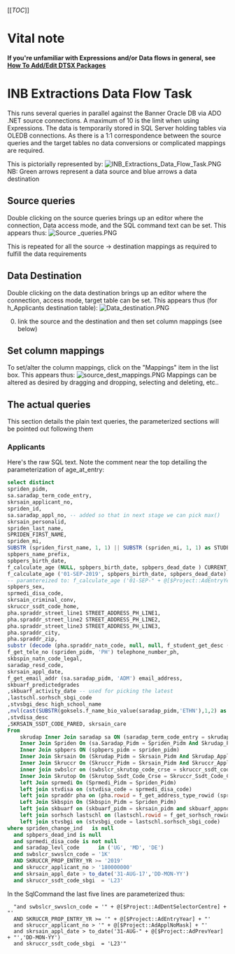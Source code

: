 [[_TOC_]]

# Vital note
**If you're unfamiliar with Expressions and/or Data flows in general, see [How To Add/Edit DTSX Packages](/Intro/How-To-Add-Edit-DTSX-Packages)**

# INB Extractions Data Flow Task

This runs several queries in parallel against the Banner Oracle DB via ADO .NET source connections. 
A maximum of 10 is the limit when using Expressions.
The data is temporarily stored in SQL Server holding tables via OLEDB connections. As there
is a 1:1 correspondence between the source queries and the target tables no data conversions
or complicated mappings are required. 

This is pictorially represented by:
 ![INB_Extractions_Data_Flow_Task.PNG](/.attachments/INB_Extractions_Data_Flow_Task-56d4fbc1-6872-4ace-8969-0e445b8ea330.PNG)
NB: Green arrows represent a data source and blue arrows a data destination

## Source queries

Double clicking on the source queries brings up an editor where the connection, Data access mode, and the SQL command
text can be set. This appears thus:
 ![Source _queries.PNG](/.attachments/Source%20_queries-6f663bf7-9c8e-4859-ab29-4daf43fb04f8.PNG)


This is repeated for all the source -> destination mappings as required to fulfill the data requirements

## Data Destination

Double clicking on the data destination brings up an editor where the connection, access mode, target table can be set.
This appears thus (for h_Applicants destination table):
 ![Data_destination.PNG](/.attachments/Data_destination-c2d5aa3a-bd10-4e16-9d9a-507dfa9eda09.PNG)

0. link the source and the destination and then set column mappings (see below)

## Set column mappings

To set/alter the column mappings, click on the "Mappings" item in the list box. This appears thus:
![source_dest_mappings.PNG](/.attachments/source_dest_mappings-29410702-bc68-4fcd-82e6-389f4b467760.PNG)
Mappings can be altered as desired by dragging and dropping, selecting and deleting, etc..

## The actual queries

This section details the plain text queries, the parameterized sections will be pointed out following them 

### Applicants

Here's the raw SQL text. Note the comment near the top detailing the parameterization of age_at_entry:
``` sql
select distinct 
spriden_pidm,
sa.saradap_term_code_entry,
skrsain_applicant_no,
spriden_id,
sa.saradap_appl_no, -- added so that in next stage we can pick max()
skrsain_personalid,
spriden_last_name,
SPRIDEN_FIRST_NAME,
spriden_mi,
SUBSTR (spriden_first_name, 1, 1) || SUBSTR (spriden_mi, 1, 1) as STUDENT_INITIALS,
spbpers_name_prefix,
spbpers_birth_date,
f_calculate_age (NULL, spbpers_birth_date, spbpers_dead_date ) CURRENT_AGE,
f_calculate_age ('01-SEP-2019', spbpers_birth_date, spbpers_dead_date) age_at_entry,
-- paramtereized to: f_calculate_age ('01-SEP-" + @[$Project::AdEntryYear] + "', spbpers_birth_date, spbpers_dead_date) age_at_entry,
spbpers_sex,
sprmedi_disa_code,
skrsain_criminal_conv,
skruccr_ssdt_code_home,
pha.spraddr_street_line1 STREET_ADDRESS_PH_LINE1,
pha.spraddr_street_line2 STREET_ADDRESS_PH_LINE2,
pha.spraddr_street_line3 STREET_ADDRESS_PH_LINE3,
pha.spraddr_city,
pha.spraddr_zip,
substr (decode (pha.spraddr_natn_code, null, null, f_student_get_desc ('STVNATN', pha.spraddr_natn_code, 30 ) ), 1, 30 ) as nation_description_ph,
f_get_tele_no (spriden_pidm, 'PH') telephone_number_ph,
skbspin_natn_code_legal,
saradap_resd_code,
skrsain_appl_date,
f_get_email_addr (sa.saradap_pidm, 'ADM') email_address,
skbuarf_predictedgrades
,skbuarf_activity_date -- used for picking the latest
,lastschl.sorhsch_sbgi_code
,stvsbgi_desc high_school_name
,nvl(cast(SUBSTR(goksels.f_name_bio_value(saradap_pidm,'ETHN'),1,2) as varchar2(2)),'XX') eth_code
,stvdisa_desc
,SKRSAIN_SSDT_CODE_PARED, skrsain_care
From
    skrudap Inner Join saradap sa ON (saradap_term_code_entry = skrudap_term_code_entry AND saradap_appl_no = skrudap_appl_no)
    Inner Join Spriden On (sa.Saradap_Pidm = Spriden_Pidm And Skrudap_Pidm = Spriden_Pidm)
    Inner Join spbpers ON (spbpers_pidm = spriden_pidm)
    Inner Join Skrsain On (Skrudap_Pidm = Skrsain_Pidm And Skrudap_Applicant_No = Skrsain_Applicant_No)
    Inner Join Skruccr On (Skruccr_Pidm = Skrsain_Pidm And Skruccr_Applicant_No = Skrsain_Applicant_No)-- AND saradap_appl_no = Skruccr_appl_no)
    inner join swbslcr on (swbslcr_skrutop_code_crse = skruccr_ssdt_code_crse) -- changed to inner join
    Inner Join Skrutop On (Skrutop_Ssdt_Code_Crse = Skruccr_Ssdt_Code_Crse and Saradap_Majr_Code_1 = Skrutop_Majr_Code)
    left Join sprmedi On (Sprmedi_Pidm = Spriden_Pidm)
    left join stvdisa on (stvdisa_code = sprmedi_disa_code)
    left join spraddr pha on (pha.rowid = f_get_address_type_rowid (spriden_pidm, 'A', sysdate, 'S', 'PH'))
    Left Join Skbspin On (Skbspin_Pidm = Spriden_Pidm)
    left join skbuarf on (skbuarf_pidm = skrsain_pidm and skbuarf_appno = skrsain_applicant_no)
    left join sorhsch lastschl on (lastschl.rowid = f_get_sorhsch_rowid (spriden_pidm, 'LAST'))
    left join stvsbgi on (stvsbgi_code = lastschl.sorhsch_sbgi_code)
where spriden_change_ind   is null
  and spbpers_dead_ind is null
  and sprmedi_disa_code is not null
  and saradap_levl_code      in ('UG', 'MD', 'DE')
  and swbslcr_swvslcn_code = '1K'
  AND SKRUCCR_PROP_ENTRY_YR >= '2019'
  and skruccr_applicant_no > '180000000'
  and skrsain_appl_date > to_date('31-AUG-17','DD-MON-YY')
  and skruccr_ssdt_code_sbgi  = 'L23'
```
In the SqlCommand the last five lines are parameterized thus:
```
  "and swbslcr_swvslcn_code = '" + @[$Project::AdDentSelectorCentre] + "'
  AND SKRUCCR_PROP_ENTRY_YR >= '" + @[$Project::AdEntryYear] + "'
  and skruccr_applicant_no > '" + @[$Project::AdApplNoMask] + "'
  and skrsain_appl_date > to_date('31-AUG-" + @[$Project::AdPrevYear] + "','DD-MON-YY')
  and skruccr_ssdt_code_sbgi  = 'L23'"
```

